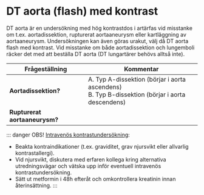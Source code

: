 # DT aorta (flash) med kontrast

DT aorta är en undersökning med hög kontrastdos i artärfas vid misstanke om t.ex. aortadissektion, rupturerat aortaaneurysm eller kartläggning av aortaaneurysm. Undersökningen kan även göras urakut, välj då DT aorta flash med kontrast. Vid misstanke om både aortadissektion och lungemboli räcker det med att beställa DT aorta (DT lungartärer behövs alltså inte). 


| Frågeställning       | Kommentar           |
| ------------- |-------------| 
| <b>Aortadissektion?</b> | A. Typ A-dissektion (börjar i aorta ascendens)<br>B. Typ B-dissektion (börjar i aorta descendens)|
| <b>Rupturerat aortaaneurysm?</b> | |


::: danger OBS!
<u>Intravenös kontrastundersökning</u>:
- Beakta kontraindikationer (t.ex. graviditet, grav njursvikt eller allvarlig kontrastallergi).
- Vid njursvikt, diskutera med erfaren kollega kring alternativa utredningsvägar och vätska upp inför eventuell intravenös kontrastundersökning.
- Sätt ut metformin i 48h efteråt och omkontrollera kreatinin innan återinsättning.
:::